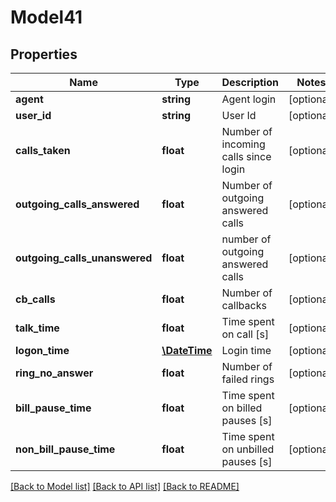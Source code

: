 # Model41

## Properties
Name | Type | Description | Notes
------------ | ------------- | ------------- | -------------
**agent** | **string** | Agent login | [optional] 
**user_id** | **string** | User Id | [optional] 
**calls_taken** | **float** | Number of incoming calls since login | [optional] 
**outgoing_calls_answered** | **float** | Number of outgoing answered calls | [optional] 
**outgoing_calls_unanswered** | **float** | number of outgoing answered calls | [optional] 
**cb_calls** | **float** | Number of callbacks | [optional] 
**talk_time** | **float** | Time spent on call [s] | [optional] 
**logon_time** | [**\DateTime**](\DateTime.md) | Login time | [optional] 
**ring_no_answer** | **float** | Number of failed rings | [optional] 
**bill_pause_time** | **float** | Time spent on billed pauses [s] | [optional] 
**non_bill_pause_time** | **float** | Time spent on unbilled pauses [s] | [optional] 

[[Back to Model list]](../../README.md#documentation-for-models) [[Back to API list]](../../README.md#documentation-for-api-endpoints) [[Back to README]](../../README.md)


